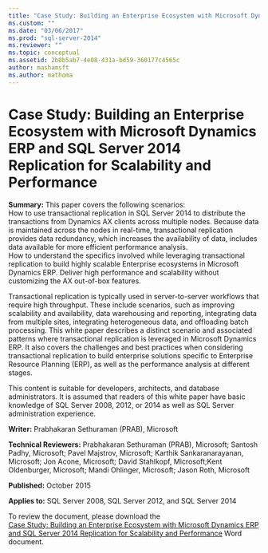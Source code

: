 ```yaml
---
title: "Case Study: Building an Enterprise Ecosystem with Microsoft Dynamics ERP and SQL Server 2014 Replication for Scalability and Performance | Microsoft Docs"
ms.custom: ""
ms.date: "03/06/2017"
ms.prod: "sql-server-2014"
ms.reviewer: ""
ms.topic: conceptual
ms.assetid: 2b0b5ab7-4e08-431a-bd59-360177c4565c
author: mashamsft
ms.author: mathoma
---
```

# Case Study: Building an Enterprise Ecosystem with Microsoft Dynamics ERP and SQL Server 2014 Replication for Scalability and Performance

  **Summary:** This paper covers the following scenarios:  
How to use transactional replication in SQL Server 2014 to distribute the transactions from Dynamics AX clients across multiple nodes. Because data is maintained across the nodes in real-time, transactional replication provides data redundancy, which increases the availability of data, includes data available for more efficient performance analysis.  
How to understand the specifics involved while leveraging transactional replication to build highly scalable Enterprise ecosystems in Microsoft Dynamics ERP. Deliver high performance and scalability without customizing the AX out-of-box features.  
  
 Transactional replication is typically used in server-to-server workflows that require high throughput. These include scenarios, such as improving scalability and availability, data warehousing and reporting, integrating data from multiple sites, integrating heterogeneous data, and offloading batch processing. This white paper describes a distinct scenario and associated patterns where transactional replication is leveraged in Microsoft Dynamics ERP. It also covers the challenges and best practices when considering transactional replication to build enterprise solutions specific to Enterprise Resource Planning (ERP), as well as the performance analysis at different stages.  
  
 This content is suitable for developers, architects, and database administrators. It is assumed that readers of this white paper have basic knowledge of SQL Server 2008, 2012, or 2014 as well as SQL Server administration experience.  
  
 **Writer:** Prabhakaran Sethuraman (PRAB), Microsoft  
  
 **Technical Reviewers:** Prabhakaran Sethuraman (PRAB), Microsoft; Santosh Padhy, Microsoft; Pavel Majstrov, Microsoft; Karthik Sankaranarayanan, Microsoft; Jon Acone, Microsoft; David Stahlkopf, Microsoft;Kent Oldenburger, Microsoft; Mandi Ohlinger, Microsoft; Jason Roth, Microsoft  
  
 **Published:** October 2015  
  
 **Applies to:** SQL Server 2008, SQL Server 2012, and SQL Server 2014  
  
 To review the document, please download the  
        [Case Study: Building an Enterprise Ecosystem with Microsoft Dynamics ERP and SQL Server 2014 Replication for Scalability and Performance](https://download.microsoft.com/download/D/2/0/D20E1C5F-72EA-4505-9F26-FEF9550EFD44/A%20Case%20Study%20Using%20Replication%20to%20Build%20an%20Enterprise%20Ecosystem%20in%20Microsoft%20Dynamics%20ERP%20for%20Scalability%20and%20Performance.docx) Word document.  
  
  

